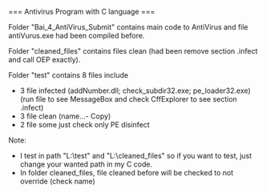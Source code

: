 === Antivirus Program with C language ===

Folder "Bai_4_AntiVirus_Submit" contains main code to AntiVirus and file antiVurus.exe had been compiled before.

Folder "cleaned_files" contains files clean (had been remove section .infect and call OEP exactly).

Folder "test" contains 8 files include 
+ 3 file infected (addNumber.dll; check_subdir32.exe; pe_loader32.exe) (run file to see MessageBox and check CffExplorer to see section .infect)
+ 3 file clean (name...- Copy)
+ 2 file some just check only PE disinfect

Note:
+ I test in path "L:\test" and "L:\cleaned_files" so if you want to test, just change your wanted path in my C code.
+ In folder cleaned_files, file cleaned before will be checked to not override (check name)
